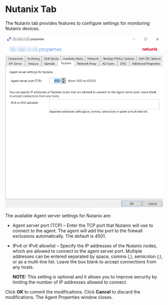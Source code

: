 # Nutanix Tab

The Nutanix tab provides features to configure settings for monitoring Nutanix devices.

![Agent Properties - Nutanix](/static/img/product_docs/activitymonitor/activitymonitor/admin/agents/properties/nutanix.png)

The available Agent server settings for Nutanix are:

- Agent server port (TCP) – Enter the TCP port that Nutanix will use to connect to the agent. The agent will add the port to the firewall exclusions automatically. The default is 4501.
- IPv4 or IPv6 allowlist – Specify the IP addresses of the Nutanix nodes, which are allowed to connect to the agent server port. Multiple addresses can be entered separated by space, comma (,), semicolon (;), or as a multi-line list. Leave the box blank to accept connections from any hosts.

  __NOTE:__ This setting is optional and it allows you to improve security by limiting the number of IP addresses allowed to connect.

Click __OK__ to commit the modifications. Click __Cancel__ to discard the modifications. The Agent Properties window closes.
